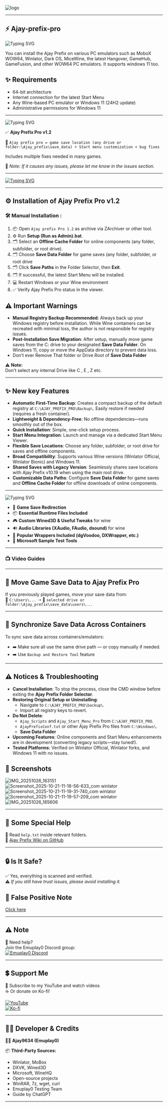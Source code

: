 ![logo](https://github.com/ajay9634/Ajay-prefix/blob/main/.github/logo.jpg)

---

## ⚡ Ajay-prefix-pro

![Typing SVG](https://readme-typing-svg.herokuapp.com?size=45&duration=6000&pause=3000&color=36BCF7&center=true&vCenter=true&width=1200&height=200&lines=Welcome+to+Ajay+Prefix+pro;Universal+Wine+Tools+and+fixes;Game+tweaks+%7C+Save+redirection+%7C+Start+menu)

You can install the Ajay Prefix on various PC emulators such as MoboX WOW64, Winlator, Dark OS, MiceWine, the latest Hangover, GameHub, GameFusion, and other WOW64 PC emulators. It supports windows 11 too.

## ✨ Requirements

- 64-bit architecture
- Internet connection for the latest Start Menu
- Any Wine-based PC emulator or Windows 11 (24H2 update)
- Administrative permissions for Windows 11

---

![Typing SVG](https://readme-typing-svg.herokuapp.com?size=60&pause=2000&color=F76D36&center=true&vCenter=true&width=1000&height=150&lines=✨+What+is+Ajay+Prefix+pro✨)

✅ **Ajay Prefix Pro v1.2**  

📂 `Ajay prefix pro = game save location (any drive or folder:\Ajay_prefix\save_data) + Start menu customization + bug fixes`

Includes multiple fixes needed in many games.

📝 *Note: If it causes any issues, please let me know in the issues section.*

---

[![Typing SVG](https://readme-typing-svg.herokuapp.com?size=45&duration=5000&pause=3000&color=36BCF7&center=true&vCenter=true&width=1000&lines=📥+Download+Ajay+Prefix+v1.2)](https://github.com/ajay9634/Ajay-prefix/releases/tag/Ajay_Prefix_Pro)

---

## ⚙️ Installation of Ajay Prefix Pro v1.2

### 🛠️ Manual Installation :

1. 📦 Open `Ajay prefix Pro 1.2` as archive via ZArchiver or other tool.  
2. ⚙️ Run **Setup (Run as Admin).bat**.
3. 🗂️ Select an **Offline Cache Folder** for online components (any folder, subfolder, or root drive).
4. 🗂️ Choose  **Save Data Folder** for game saves (any folder, subfolder, or root drive
5. 🗂️ Click **Save Paths** in the Folder Selector, then **Exit**.
6. 🗂️ If successful, the latest Start Menu will be installed.
7. 💻 Restart Windows or your Wine environment
8. ✅ Verify Ajay Prefix Pro status in the viewer.

## ⚠️ Important Warnings

- **Manual Registry Backup Recommended**: Always back up your Windows registry before installation. While Wine containers can be recreated with minimal loss, the author is not responsible for registry issues.
- **Post-Installation Save Migration**: After setup, manually move game saves from the C: drive to your designated **Save Data Folder**. On Windows 11, copy or move the AppData directory to prevent data loss.
- Don't ever Remove That folder or Drive Root  of **Save Data Folder**

⚠️ **Note:**  
Don't select any internal Drive like C , E , Z etc.  

---

## ✨ New key Features

- **Automatic First-Time Backup**: Creates a compact backup of the default registry at `C:\AJAY_PREFIX_PRO\Backup\`. Easily restore if needed (requires a fresh container).
- **Lightweight & Dependency-Free**: No offline dependencies—runs smoothly out of the box.
- **Quick Installation**: Simple, one-click setup process.
- **Start Menu Integration**: Launch and manage via a dedicated Start Menu Viewer.
- **Flexible Save Locations**: Choose any folder, subfolder, or root drive for saves and offline components.
- **Broad Compatibility**: Supports various Wine versions (Winlator Official, Winlator Bionic) and Windows 11.
- **Shared Saves with Legacy Version**: Seamlessly shares save locations with Ajay Prefix v10.19 when using the main root drive.
- **Customizable Data Paths**: Configure  **Save Data Folder** for game saves and **Offline Cache Folder** for offline downloads of online components.
---

![Typing SVG](https://readme-typing-svg.herokuapp.com?size=60&pause=2000&color=F76D36&center=true&vCenter=true&width=1000&height=150&lines=🚀+Features+of+Ajay+Prefix+Pro🚀)

- 💾 **Game Save Redirection**  
- 📦 **Essential Runtime Files Included**  
- 🎮 **Custom Wined3D & Useful Tweaks** for wine
- 🔊 **Audio Libraries (XAudio, FAudio, dsound)** for wine
- 🎨 **Popular Wrappers Included (dgVoodoo, DXWrapper, etc.)**  
- 🧪 **Microsoft Sample Test Tools**  

---

### 📺 Video Guides

---

## 📂 Move Game Save Data to Ajay Prefix Pro

If you previously played games, move your save data from:  
💾 `C:\Users\...` ➝ 💾 `selected drive or folder:\Ajay_prefix\save_data\users\...`

---

## 🔗 Synchronize Save Data Across Containers

To sync save data across containers/emulators:  

- ➡️ Make sure all use the same drive path — or copy manually if needed.  
- ➡️ Use `Backup and Restore Tool` feature  


---

## ⚠️ Notices & Troubleshooting

- **Cancel Installation**: To stop the process, close the CMD window before exiting the **Ajay Prefix Folder Selector**.
- **Restoring Original Setup or Uninstalling**:
  - Navigate to `C:\AJAY_PREFIX_PRO\backup\`.
  - Import all registry keys to revert.
- **Do Not Delete**:
  - `Ajay_Scripts` and `Ajay_Start_Menu_Pro` from `C:\AJAY_PREFIX_PRO`.
  - `AjayPrefixConf.txt` or other Ajay Prefix Pro files from `C:\Windows\`.
  - **Save Data Folder**
- **Upcoming Features**: Online components and Start Menu enhancements are in development (converting legacy scripts—stay tuned!).
- **Tested Platforms**: Verified on Winlator Official, Winlator forks, and Windows 11 with no issues.

## 📸 Screenshots

![IMG_20251026_163151](https://github.com/user-attachments/assets/610f6657-a99b-425f-b0ad-fb7386672a12)
![Screenshot_2025-10-21-11-18-56-633_com winlator](https://github.com/user-attachments/assets/37f819fe-79d5-44a9-ab5c-8058a29d3cf9)
![Screenshot_2025-10-21-11-19-31-740_com winlator](https://github.com/user-attachments/assets/6a2053b3-d3f8-4f83-8d46-e4c3ba2246f9)
![Screenshot_2025-10-21-11-19-57-209_com winlator](https://github.com/user-attachments/assets/ffaf374f-c034-4af5-b3eb-0cc9b0a73b5f)
![IMG_20251026_165606](https://github.com/user-attachments/assets/804dbc46-0a57-4e38-8216-649a1a9d433d)

---

## 📖 Some Special Help

📘 Read `help.txt` inside relevant folders.  
📖 [Ajay Prefix Wiki on GitHub](https://github.com/ajay9634/Ajay-prefix/wiki)

---

## 🔒 Is It Safe?

✅ Yes, everything is scanned and verified.  
⚠️ *If you still have trust issues, please avoid installing it.*

## 🤧 False Positive Note
[Click here](https://github.com/ajay9634/Ajay-prefix/blob/main/Ajay%20Prefix%20Pro%20%20README.txt)

---

## ⚠️ Note

💬 Need help?  
Join the Emuplay0 Discord group:  
[![Emuplay0 Discord](https://img.shields.io/badge/Discord-Emuplay0-blue?style=social&logo=discord)](https://discord.gg/XpbEp3dWv3)

---

## 💲 Support Me

🙏 Subscribe to my YouTube and watch videos  
☕ Or donate on Ko-fi!

[![YouTube](https://img.shields.io/badge/YouTube-Subscribe-red?style=social&logo=youtube)](https://youtube.com/@EMUPLAY0?si=TA9tOZx49eZa4OuN)  
[![Ko-fi](https://img.shields.io/badge/Donate-Ko_fi-orange?style=social&logo=ko-fi)](https://ko-fi.com)

---

## 👨‍💻 Developer & Credits

👨‍🔧 **Ajay9634 (Emuplay0)**

📦 **Third-Party Sources:**
- Winlator, MoBox
- DXVK, Wined3D
- Microsoft, WineHQ
- Open-source projects
- WinRAR, 7z, wget, curl
- Emuplay0 Testing Team
- Guide by ChatGPT

---
